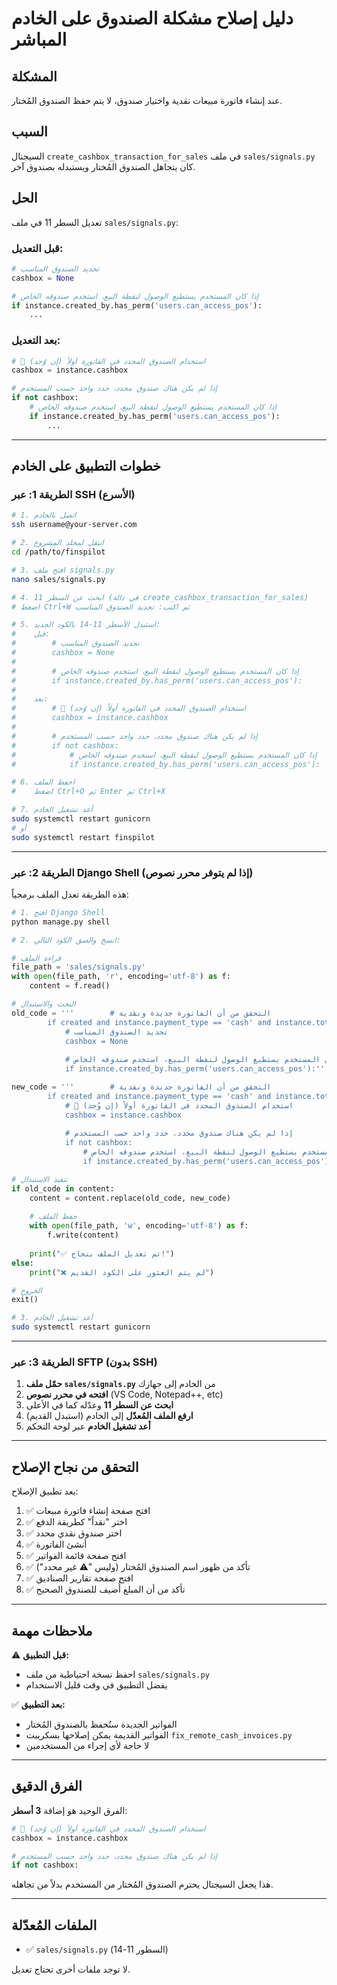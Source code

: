 # دليل إصلاح مشكلة الصندوق على الخادم المباشر

## المشكلة
عند إنشاء فاتورة مبيعات نقدية واختيار صندوق، لا يتم حفظ الصندوق المُختار.

## السبب
السيجنال `create_cashbox_transaction_for_sales` في ملف `sales/signals.py` كان يتجاهل الصندوق المُختار ويستبدله بصندوق آخر.

## الحل
تعديل السطر 11 في ملف `sales/signals.py`:

### قبل التعديل:
```python
# تحديد الصندوق المناسب
cashbox = None

# إذا كان المستخدم يستطيع الوصول لنقطة البيع، استخدم صندوقه الخاص
if instance.created_by.has_perm('users.can_access_pos'):
    ...
```

### بعد التعديل:
```python
# 🔧 استخدام الصندوق المحدد في الفاتورة أولاً (إن وُجد)
cashbox = instance.cashbox

# إذا لم يكن هناك صندوق محدد، حدد واحد حسب المستخدم
if not cashbox:
    # إذا كان المستخدم يستطيع الوصول لنقطة البيع، استخدم صندوقه الخاص
    if instance.created_by.has_perm('users.can_access_pos'):
        ...
```

---

## خطوات التطبيق على الخادم

### الطريقة 1: عبر SSH (الأسرع)

```bash
# 1. اتصل بالخادم
ssh username@your-server.com

# 2. انتقل لمجلد المشروع
cd /path/to/finspilot

# 3. افتح ملف signals.py
nano sales/signals.py

# 4. ابحث عن السطر 11 (في دالة create_cashbox_transaction_for_sales)
# اضغط Ctrl+W ثم اكتب: تحديد الصندوق المناسب

# 5. استبدل الأسطر 11-14 بالكود الجديد:
#    قبل:
#        # تحديد الصندوق المناسب
#        cashbox = None
#        
#        # إذا كان المستخدم يستطيع الوصول لنقطة البيع، استخدم صندوقه الخاص
#        if instance.created_by.has_perm('users.can_access_pos'):
#
#    بعد:
#        # 🔧 استخدام الصندوق المحدد في الفاتورة أولاً (إن وُجد)
#        cashbox = instance.cashbox
#        
#        # إذا لم يكن هناك صندوق محدد، حدد واحد حسب المستخدم
#        if not cashbox:
#            # إذا كان المستخدم يستطيع الوصول لنقطة البيع، استخدم صندوقه الخاص
#            if instance.created_by.has_perm('users.can_access_pos'):

# 6. احفظ الملف
#    اضغط Ctrl+O ثم Enter ثم Ctrl+X

# 7. أعد تشغيل الخادم
sudo systemctl restart gunicorn
# أو
sudo systemctl restart finspilot
```

---

### الطريقة 2: عبر Django Shell (إذا لم يتوفر محرر نصوص)

هذه الطريقة تعدل الملف برمجياً:

```bash
# 1. افتح Django Shell
python manage.py shell

# 2. انسخ والصق الكود التالي:
```

```python
# قراءة الملف
file_path = 'sales/signals.py'
with open(file_path, 'r', encoding='utf-8') as f:
    content = f.read()

# البحث والاستبدال
old_code = '''        # التحقق من أن الفاتورة جديدة ونقدية
        if created and instance.payment_type == 'cash' and instance.total_amount > 0:
            # تحديد الصندوق المناسب
            cashbox = None
            
            # إذا كان المستخدم يستطيع الوصول لنقطة البيع، استخدم صندوقه الخاص
            if instance.created_by.has_perm('users.can_access_pos'):'''

new_code = '''        # التحقق من أن الفاتورة جديدة ونقدية
        if created and instance.payment_type == 'cash' and instance.total_amount > 0:
            # 🔧 استخدام الصندوق المحدد في الفاتورة أولاً (إن وُجد)
            cashbox = instance.cashbox
            
            # إذا لم يكن هناك صندوق محدد، حدد واحد حسب المستخدم
            if not cashbox:
                # إذا كان المستخدم يستطيع الوصول لنقطة البيع، استخدم صندوقه الخاص
                if instance.created_by.has_perm('users.can_access_pos'):'''

# تنفيذ الاستبدال
if old_code in content:
    content = content.replace(old_code, new_code)
    
    # حفظ الملف
    with open(file_path, 'w', encoding='utf-8') as f:
        f.write(content)
    
    print("✅ تم تعديل الملف بنجاح!")
else:
    print("❌ لم يتم العثور على الكود القديم")

# الخروج
exit()
```

```bash
# 3. أعد تشغيل الخادم
sudo systemctl restart gunicorn
```

---

### الطريقة 3: عبر SFTP (بدون SSH)

1. **حمّل ملف `sales/signals.py`** من الخادم إلى جهازك
2. **افتحه في محرر نصوص** (VS Code, Notepad++, etc)
3. **ابحث عن السطر 11** وعدّله كما في الأعلى
4. **ارفع الملف المُعدّل** إلى الخادم (استبدل القديم)
5. **أعد تشغيل الخادم** عبر لوحة التحكم

---

## التحقق من نجاح الإصلاح

بعد تطبيق الإصلاح:

1. ✅ افتح صفحة إنشاء فاتورة مبيعات
2. ✅ اختر "نقداً" كطريقة الدفع
3. ✅ اختر صندوق نقدي محدد
4. ✅ أنشئ الفاتورة
5. ✅ افتح صفحة قائمة الفواتير
6. ✅ تأكد من ظهور اسم الصندوق المُختار (وليس "⚠️ غير محدد")
7. ✅ افتح صفحة تقارير الصناديق
8. ✅ تأكد من أن المبلغ أُضيف للصندوق الصحيح

---

## ملاحظات مهمة

⚠️ **قبل التطبيق:**
- احفظ نسخة احتياطية من ملف `sales/signals.py`
- يفضل التطبيق في وقت قليل الاستخدام

✅ **بعد التطبيق:**
- الفواتير الجديدة ستُحفظ بالصندوق المُختار
- الفواتير القديمة يمكن إصلاحها بسكريبت `fix_remote_cash_invoices.py`
- لا حاجة لأي إجراء من المستخدمين

---

## الفرق الدقيق

الفرق الوحيد هو إضافة **3 أسطر**:

```python
# 🔧 استخدام الصندوق المحدد في الفاتورة أولاً (إن وُجد)
cashbox = instance.cashbox

# إذا لم يكن هناك صندوق محدد، حدد واحد حسب المستخدم
if not cashbox:
```

هذا يجعل السيجنال يحترم الصندوق المُختار من المستخدم بدلاً من تجاهله.

---

## الملفات المُعدّلة

- ✅ `sales/signals.py` (السطور 11-14)

لا توجد ملفات أخرى تحتاج تعديل.

